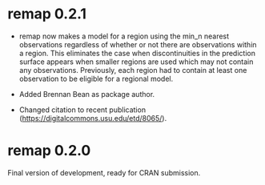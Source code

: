 # remap 0.2.1

* remap now makes a model for a region using the min_n nearest observations
regardless of whether or not there are observations within a region. This
eliminates the case when discontinuities in the prediction surface appears
when smaller regions are used which may not contain any observations.
Previously, each region had to contain at least one observation to be
eligible for a regional model.

* Added Brennan Bean as package author.

* Changed citation to recent publication 
(https://digitalcommons.usu.edu/etd/8065/).

# remap 0.2.0
Final version of development, ready for CRAN submission.
